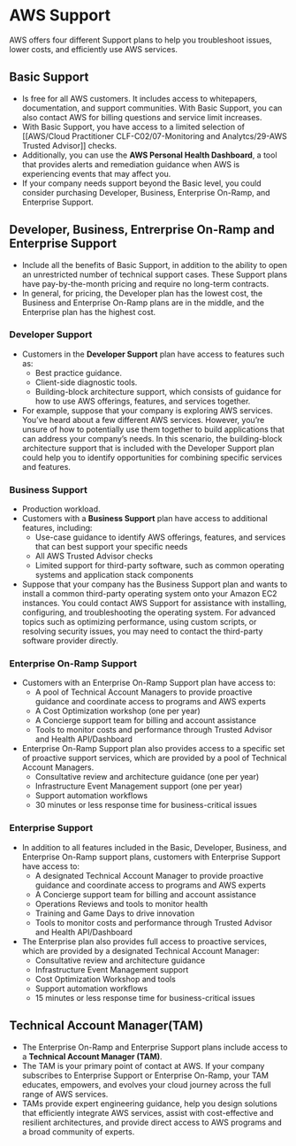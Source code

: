 # AWS Support
AWS offers four different Support plans to help you troubleshoot issues, lower costs, and efficiently use AWS services.


## Basic Support
- Is free for all AWS customers. It includes access to whitepapers, documentation, and support communities. With Basic Support, you can also contact AWS for billing questions and service limit increases.
- With Basic Support, you have access to a limited selection of [[AWS/Cloud Practitioner CLF-C02/07-Monitoring and Analytcs/29-AWS Trusted Advisor]] checks. 
- Additionally, you can use the **AWS Personal Health Dashboard**, a tool that provides alerts and remediation guidance when AWS is experiencing events that may affect you.
- If your company needs support beyond the Basic level, you could consider purchasing Developer, Business, Enterprise On-Ramp, and Enterprise Support.

## Developer, Business, Entrerprise On-Ramp and Enterprise Support
- Include all the benefits of Basic Support, in addition to the ability to open an unrestricted number of technical support cases. These Support plans have pay-by-the-month pricing and require no long-term contracts.
- In general, for pricing, the Developer plan has the lowest cost, the Business and Enterprise On-Ramp plans are in the middle, and the Enterprise plan has the highest cost.

### Developer Support
- Customers in the **Developer Support** plan have access to features such as:
	- Best practice guidance.
	- Client-side diagnostic tools.
	- Building-block architecture support, which consists of guidance for how to use AWS offerings, features, and services together.
- For example, suppose that your company is exploring AWS services. You’ve heard about a few different AWS services. However, you’re unsure of how to potentially use them together to build applications that can address your company’s needs. In this scenario, the building-block architecture support that is included with the Developer Support plan could help you to identify opportunities for combining specific services and features.

### Business Support
- Production workload.
- Customers with a **Business Support** plan have access to additional features, including: 
	- Use-case guidance to identify AWS offerings, features, and services that can best support your specific needs
	- All AWS Trusted Advisor checks
	- Limited support for third-party software, such as common operating systems and application stack components
- Suppose that your company has the Business Support plan and wants to install a common third-party operating system onto your Amazon EC2 instances. You could contact AWS Support for assistance with installing, configuring, and troubleshooting the operating system. For advanced topics such as optimizing performance, using custom scripts, or resolving security issues, you may need to contact the third-party software provider directly.

### Enterprise On-Ramp Support
- Customers with an Enterprise On-Ramp Support plan have access to:
	- A pool of Technical Account Managers to provide proactive guidance and coordinate access to programs and AWS experts
	- A Cost Optimization workshop (one per year)
	- A Concierge support team for billing and account assistance
	- Tools to monitor costs and performance through Trusted Advisor and Health API/Dashboard
- Enterprise On-Ramp Support plan also provides access to a specific set of proactive support services, which are provided by a pool of Technical Account Managers.
	- Consultative review and architecture guidance (one per year)
	- Infrastructure Event Management support (one per year)
	- Support automation workflows
	- 30 minutes or less response time for business-critical issues

### Enterprise Support
- In addition to all features included in the Basic, Developer, Business, and Enterprise On-Ramp support plans, customers with Enterprise Support have access to:
	- A designated Technical Account Manager to provide proactive guidance and coordinate access to programs and AWS experts
	- A Concierge support team for billing and account assistance
	- Operations Reviews and tools to monitor health
	- Training and Game Days to drive innovation
	- Tools to monitor costs and performance through Trusted Advisor and Health API/Dashboard
- The Enterprise plan also provides full access to proactive services, which are provided by a designated Technical Account Manager:
	- Consultative review and architecture guidance
	- Infrastructure Event Management support
	- Cost Optimization Workshop and tools
	- Support automation workflows
	- 15 minutes or less response time for business-critical issues

## Technical Account Manager(TAM)
- The Enterprise On-Ramp and Enterprise Support plans include access to a **Technical Account Manager (TAM)**.
- The TAM is your primary point of contact at AWS. If your company subscribes to Enterprise Support or Enterprise On-Ramp, your TAM educates, empowers, and evolves your cloud journey across the full range of AWS services.
- TAMs provide expert engineering guidance, help you design solutions that efficiently integrate AWS services, assist with cost-effective and resilient architectures, and provide direct access to AWS programs and a broad community of experts.